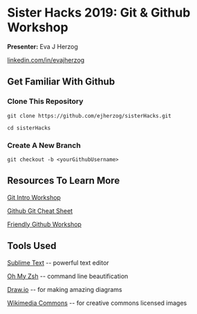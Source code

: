 # Sister Hacks 2019: Git & Github Workshop

**Presenter:** Eva J Herzog

[linkedin.com/in/evajherzog](https://www.linkedin.com/in/evajherzog)

## Get Familiar With Github

### Clone This Repository

`git clone https://github.com/ejherzog/sisterHacks.git`

`cd sisterHacks`

### Create A New Branch

`git checkout -b <yourGithubUsername>`

## Resources To Learn More

[Git Intro Workshop](https://github.com/reshama/git-intro-workshop7-wwcode)

[Github Git Cheat Sheet](https://services.github.com/on-demand/downloads/github-git-cheat-sheet.pdf)

[Friendly Github Workshop](https://kirstiejane.github.io/friendly-github-intro/)

## Tools Used

[Sublime Text](https://www.sublimetext.com/) -- powerful text editor

[Oh My Zsh](https://github.com/robbyrussell/oh-my-zsh) -- command line beautification

[Draw.io](https://www.draw.io/) -- for making amazing diagrams

[Wikimedia Commons](https://commons.wikimedia.org/wiki/Main_Page) -- for creative commons licensed images
